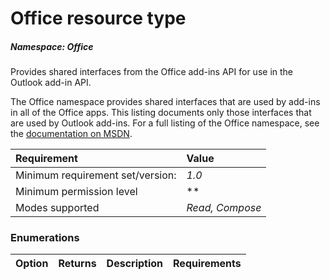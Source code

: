 # Office resource type

##### Namespace: *Office*

Provides shared interfaces from the Office add-ins API for use in the Outlook add-in API.

The Office namespace provides shared interfaces that are used by add-ins in all of the Office apps. This listing documents only those interfaces that are used by Outlook add-ins. For a full listing of the Office namespace, see the [documentation on MSDN](https://msdn.microsoft.com/EN-US/library/office/dn705875.aspx).

|Requirement| Value|
|:----------|:-----|
|Minimum requirement set/version: | *1.0*|
|Minimum permission level |** |
|Modes supported | *Read, Compose*|


### Enumerations

| Option	   | Returns	| Description| Requirements|
|:-------------|:-------|:-----------|:------------|


